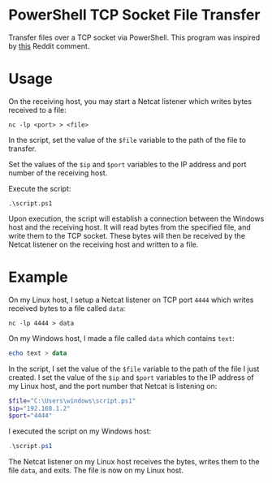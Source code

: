 # PowerShell TCP Socket File Transfer
Transfer files over a TCP socket via PowerShell. This program was inspired by [this](https://www.reddit.com/r/PowerShell/comments/yjhlv0/comment/iuorp5p/) Reddit comment.

# Usage
On the receiving host, you may start a Netcat listener which writes bytes received to a file:
```
nc -lp <port> > <file>
```

In the script, set the value of the `$file` variable to the path of the file to transfer.

Set the values of the `$ip` and `$port` variables to the IP address and port number of the receiving host. 

Execute the script:
```
.\script.ps1
```

Upon execution, the script will establish a connection between the Windows host and the receiving host. It will read bytes from the specified file, and write them to the TCP socket. These bytes will then be received by the Netcat listener on the receiving host and written to a file.

# Example
On my Linux host, I setup a Netcat listener on TCP port `4444` which writes received bytes to a file called `data`:
```
nc -lp 4444 > data
```

On my Windows host, I made a file called `data` which contains `text`:
```powershell
echo text > data
```

In the script, I set the value of the `$file` variable to the path of the file I just created. I set the value of the `$ip` and `$port` variables to the IP address of my Linux host, and the port number that Netcat is listening on:
```powershell
$file="C:\Users\windows\script.ps1"
$ip="192.168.1.2"
$port="4444"
```

I executed the script on my Windows host:
```powershell
.\script.ps1
```

The Netcat listener on my Linux host receives the bytes, writes them to the file `data`, and exits. The file is now on my Linux host.
